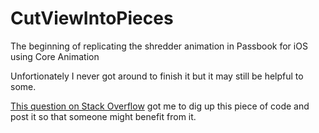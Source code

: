 CutViewIntoPieces
=================

The beginning of replicating the shredder animation in Passbook for iOS using Core Animation


Unfortionately I never got around to finish it but it may still be helpful to some.

[This question on Stack Overflow][so] got me to dig up this piece of code and post it so that someone might benefit from it.



[so]:http://stackoverflow.com/q/18072335/608157
